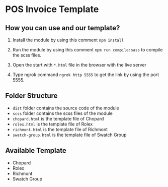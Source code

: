 # POS Invoice Template

## How you can use and our template?

1. Install the module by using this comment `npm install`

2. Run the module by using this comment `npm run compile:sass` to compile the scss files.

3. Open the start with `*.html` file in the browser with the live server

4. Type ngrok command `ngrok http 5555` to get the link by using the port 5555.

## Folder Structure

- `dist` folder contains the source code of the module
- `scss` folder contains the scss files of the module
- `chopard.html` is the template file of Chopard
- `rolex.html` is the template file of Rolex
- `richmont.html` is the template file of Richmont
- `swatch-group.html` is the template file of Swatch Group

## Available Template

- Chopard
- Rolex
- Richmont
- Swatch Group
